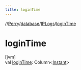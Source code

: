 ```yaml
---
title: loginTime
---
```

//[Perry](../../../index.html)/[database](../index.html)/[IPLogs](index.html)/[loginTime](login-time.html)



# loginTime



[jvm]\
val [loginTime](login-time.html): Column&lt;[Instant](https://docs.oracle.com/javase/8/docs/api/java/time/Instant.html)&gt;




